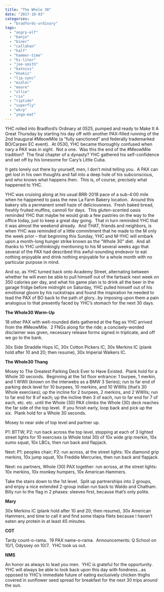 ```yaml
---
title: "The Whole 30"
date: "2017-10-03"
categories: 
  - "bradfords-ordinary"
tags: 
  - "angry-elf"
  - "banjo"
  - "biner"
  - "callahan"
  - "half"
  - "hammer-time"
  - "hi-liter"
  - "joe-smith"
  - "katniss"
  - "khakis"
  - "lip-sync"
  - "midler"
  - "moore"
  - "ollie"
  - "rio"
  - "riptide"
  - "superfly"
  - "wkrp"
  - "yoga-mat"
---
```


YHC rolled into Bradford’s Ordinary at 0525, pumped and ready to Make It A Great Thursday by starting his day off with another PAX-filled running of the 2nd Inaugural #MeowMile (a “fully sanctioned” and federally trademarked BO/Carpex EC event).  At 0530, YHC became thoroughly confused when nary a PAX was in sight.  Not a one.  Was this the end of the #MeowMile tradition?  The final chapter of a dynasty? YHC gathered his self-confidence and set off by his lonesome for Cary’s Little Cuba.

It gets lonely out there by yourself, men, I don’t mind telling you.  A PAX can get lost in his own thoughts and fall into a deep hole of his subconscious, and who knows what happens then.  This is, of course, precisely what happened to YHC.

YHC was cruising along at his usual BRR-2018 pace of a sub-4:00 mile when he happened to pass the new La Farm Bakery location.  Around this bakery sits a permanent smell haze of deliciousness.  Fresh baked bread, freshly fruited muffins, cannoli for days.  This gluten-scented oasis reminded YHC that maybe he would grab a few pastries on the way to the office today, just to keep a great day going.  That in turn reminded YHC that it was almost the weekend already.  And THAT, friends and neighbors, is when YHC was reminded of a little commitment that he made to the M only the week prior – that beginning this Sunday, YHC and M-YHC will embark upon a month-long hunger strike known as the “Whole 30” diet.  And all thanks to YHC unthinkingly mentioning to his M several weeks ago that several of the PAX had described this awful-sounding endeavor to eat nothing enjoyable and drink nothing enjoyable for a whole month with no particular purpose in mind.

And so, as YHC turned back onto Academy Street, alternating between whether he will even be able to pull himself out of the fartsack next week on 350 calories per day, and what his game plan is to drink all the beer in the garage fridge before midnight on Saturday, YHC pulled himself out of his emotional gloom by his ruckstraps and found the inspiration he needed to lead the PAX of BO back to the path of glory…by imposing upon them a pain analogous to that presently faced by YHC’s stomach for the next 30 days.

**The Whole30 Warm-Up**

18 other PAX with well-rounded diets gathered at the flag as YHC arrived from the #MeowMile.  2 FNGs along for the ride; a concisely-worded disclaimer was given, necessary release forms signed in triplicate, and off we go to the bank.

30x Side Straddle Hops IC, 30x Cotton Pickers IC, 30x Merkins IC (plank hold after 10 and 20; then resume), 30x Imperial Walkers IC.

**The Whole30 Thang**

Mosey to The Greatest Parking Deck Ever to Have Existed.  Plank hold for a Whole 30 seconds.  Beginning at the 1st floor entrance: 1 burpee, 1 merkin, and 1 WWII (known on the interwebs as a BMW 3 Series); run to far end of parking deck level for 10 burpees, 10 merkins, and 10 WWIIs (that’s 30 Whole exercises); up the incline for 2 burpees, 2 merkins, and 2 WWIIs; run to far end for 9 of each; up the incline then 3 of each, run to far end for 7 of each, etc. etc. until the Whole (30) PAX climbs the Whole (30) deck reaches the far side of the top level.  If you finish early, loop back and pick up the six.  Plank hold for a Whole 30 seconds.

Mosey to near side of top level and partner up.

P1: BTTW; P2: run back across the top level, stopping at each of 3 lighted street lights for 10 exercises (a Whole total 30) of 10x wide grip merkin, 10x sumo squat, 10x LBCs, then run back and flapjack.

Next: P1: peoples chair; P2: run across, at the street lights: 10x diamond grip merkins, 10x jump squat, 10x Freddie Mercuries, then run back and flapjack.

Next: no partners, Whole (30) PAX together: run across, at the street lights: 10x merkins, 10x monkey humpers, 10x American Hammers.

Take the stairs down to the 1st level.  Split up partnerships into 2 groups, and enjoy a nice extended 2-group indian run back to Waldo and Chatham.  Billy run to the flag in 2 phases: sleeves first, because that’s only polite.

**Mary**

30x Merkins IC (plank hold after 10 and 20; then resume), 30x American Hammers, and time to call it and find some tilapia filets because I haven’t eaten any protein in at least 45 minutes.

**COT**

Tardy count-o-rama.  19 PAX name-o-rama.  Announcements: Q School on 10/1, Odyssey on 10/7.  YHC took us out.

**NMS**

An honor as always to lead you men.  YHC is grateful for the opportunity.  YHC will always be able to look back upon this day with fondness…as opposed to YHC’s immediate future of eating exclusively chicken thighs covered in sunflower seed spread for breakfast for the next 30 trips around the sun.
